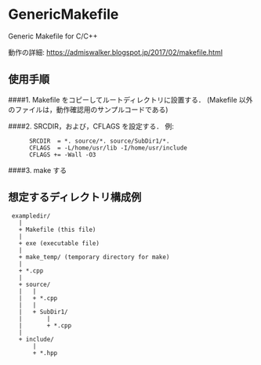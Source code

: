 # GenericMakefile
Generic Makefile for C/C++

動作の詳細: https://admiswalker.blogspot.jp/2017/02/makefile.html

## 使用手順
####1. Makefile をコピーしてルートディレクトリに設置する．
(Makefile 以外のファイルは，動作確認用のサンプルコードである)  
  
####2. SRCDIR，および，CFLAGS を設定する．
    例:   
```
      SRCDIR  = *. source/*. source/SubDir1/*.
      CFLAGS  = -L/home/usr/lib -I/home/usr/include
      CFLAGS += -Wall -O3
```
####3. make する
  
## 想定するディレクトリ構成例
```
 exampledir/
   |
   + Makefile (this file)
   |
   + exe (executable file)
   |
   + make_temp/ (temporary directory for make)
   |
   + *.cpp
   |
   + source/
   |   |
   |   + *.cpp
   |   |
   |   + SubDir1/
   |       |
   |       + *.cpp
   |
   + include/
       |
       + *.hpp
 ```
